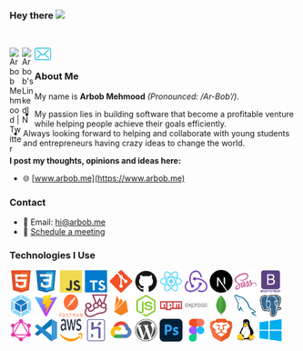 ### Hey there <img src="https://media.giphy.com/media/hvRJCLFzcasrR4ia7z/giphy.gif" width="25px">

<br />
<p>
<a href="https://twitter.com/arbobm">
  <img align="left" alt="Arbob Mehmood | Twitter" width="22px" src="https://raw.githubusercontent.com/peterthehan/peterthehan/master/assets/twitter.svg" />
</a>
<a href="https://www.linkedin.com/in/arbob/">
  <img align="left" alt="Arbob's LinkedIN" width="22px" src="https://raw.githubusercontent.com/peterthehan/peterthehan/master/assets/linkedin.svg" />
</a>
<a href="mailto:hi@arbob.me">
  <img align="left" alt="Arbob's Email" height="22px" src="./assets/email.svg" />
</a>
</p>

<br />

### About Me

My name is **Arbob Mehmood** _(Pronounced: /Ar-Bob’/)_.

- My passion lies in building software that become a profitable venture while helping people achieve their goals efficiently.
- Always looking forward to helping and collaborate with young students and entrepreneurs having crazy ideas to change the world.

**I post my thoughts, opinions and ideas here:**
- 🌐 [www.arbob.me](https://www.arbob.me)

### Contact

- 📧 Email: [hi@arbob.me](mailto:hi@arbob.me)
- 🤝 [Schedule a meeting](calendly.com/arbob)

### Technologies I Use

<p>
<img src="https://raw.githubusercontent.com/devicons/devicon/9f4f5cdb393299a81125eb5127929ea7bfe42889/icons/html5/html5-original.svg" alt="html5" width="40" height="40"/>
<img src="https://raw.githubusercontent.com/devicons/devicon/9f4f5cdb393299a81125eb5127929ea7bfe42889/icons/css3/css3-original.svg" alt="css3" width="40" height="40"/>
<img src="https://raw.githubusercontent.com/devicons/devicon/9f4f5cdb393299a81125eb5127929ea7bfe42889/icons/javascript/javascript-original.svg" alt="javascript" width="40" height="40"/>
<img src="https://raw.githubusercontent.com/devicons/devicon/9f4f5cdb393299a81125eb5127929ea7bfe42889/icons/typescript/typescript-original.svg" alt="typescript" width="40" height="40"/>
<img src="https://raw.githubusercontent.com/devicons/devicon/9f4f5cdb393299a81125eb5127929ea7bfe42889/icons/git/git-original.svg" alt="git" width="40" height="40"/>
<img src="https://raw.githubusercontent.com/devicons/devicon/9f4f5cdb393299a81125eb5127929ea7bfe42889/icons/github/github-original.svg" alt="github" width="40" height="40"/>
<img src="https://raw.githubusercontent.com/devicons/devicon/9f4f5cdb393299a81125eb5127929ea7bfe42889/icons/react/react-original.svg" alt="react" width="40" height="40"/>
<img src="https://raw.githubusercontent.com/devicons/devicon/9f4f5cdb393299a81125eb5127929ea7bfe42889/icons/redux/redux-original.svg" alt="redux" width="40" height="40"/>
<img src="https://raw.githubusercontent.com/devicons/devicon/9f4f5cdb393299a81125eb5127929ea7bfe42889/icons/nextjs/nextjs-original.svg" alt="next" width="40" height="40"/>
<img src="https://raw.githubusercontent.com/devicons/devicon/9f4f5cdb393299a81125eb5127929ea7bfe42889/icons/sass/sass-original.svg" alt="sass" width="40" height="40"/>
<img src="https://raw.githubusercontent.com/devicons/devicon/9f4f5cdb393299a81125eb5127929ea7bfe42889/icons/bootstrap/bootstrap-plain-wordmark.svg" alt="bootstrap" width="40" height="40"/>
<img src="https://raw.githubusercontent.com/devicons/devicon/9f4f5cdb393299a81125eb5127929ea7bfe42889/icons/webpack/webpack-original.svg" alt="webpack" width="40" height="40"/>
<img src="./assets/vite.svg" alt="vite" width="40" height="40"/>
<img src="./assets/postman-logo-stacked.svg" alt="postman" width="40" height="40"/>
<img src="https://raw.githubusercontent.com/devicons/devicon/9f4f5cdb393299a81125eb5127929ea7bfe42889/icons/jest/jest-plain.svg" alt="jest" width="40" height="40"/>
<img src="https://raw.githubusercontent.com/devicons/devicon/9f4f5cdb393299a81125eb5127929ea7bfe42889/icons/firebase/firebase-plain.svg" alt="firebase" width="40" height="40"/>
<img src="https://raw.githubusercontent.com/devicons/devicon/9f4f5cdb393299a81125eb5127929ea7bfe42889/icons/nodejs/nodejs-original.svg" alt="node" width="40px" height="40px"/>
<img src="https://raw.githubusercontent.com/devicons/devicon/9f4f5cdb393299a81125eb5127929ea7bfe42889/icons/npm/npm-original-wordmark.svg" alt="npm" width="40" height="40"/>
<img src="https://raw.githubusercontent.com/devicons/devicon/9f4f5cdb393299a81125eb5127929ea7bfe42889/icons/express/express-original-wordmark.svg" alt="express" height="40"/>
<img src="https://raw.githubusercontent.com/devicons/devicon/9f4f5cdb393299a81125eb5127929ea7bfe42889/icons/mongodb/mongodb-original.svg" alt="mongodb" width="40" height="40"/>
<img src="https://raw.githubusercontent.com/devicons/devicon/9f4f5cdb393299a81125eb5127929ea7bfe42889/icons/mysql/mysql-original.svg" alt="sql" width="40" height="40"/>
<img src="https://raw.githubusercontent.com/devicons/devicon/9f4f5cdb393299a81125eb5127929ea7bfe42889/icons/postgresql/postgresql-original.svg" alt="postgresql" width="40" height="40"/>
<img src="https://raw.githubusercontent.com/devicons/devicon/9f4f5cdb393299a81125eb5127929ea7bfe42889/icons/graphql/graphql-plain.svg" alt="graphql" width="40" height="40"/>
<img src="https://raw.githubusercontent.com/devicons/devicon/9f4f5cdb393299a81125eb5127929ea7bfe42889/icons/vscode/vscode-original.svg" alt="vscode" width="40" height="40"/>
<img src="./assets/Amazon_Web_Services_Logo.svg" alt="aws" width="40" height="40"/>
<img src="https://raw.githubusercontent.com/devicons/devicon/9f4f5cdb393299a81125eb5127929ea7bfe42889/icons/heroku/heroku-original.svg" alt="heroku" width="40" height="40"/>
<img src="https://raw.githubusercontent.com/devicons/devicon/9f4f5cdb393299a81125eb5127929ea7bfe42889/icons/googlecloud/googlecloud-original.svg" alt="gcp" width="40" height="40"/>
<img src="https://raw.githubusercontent.com/devicons/devicon/9f4f5cdb393299a81125eb5127929ea7bfe42889/icons/wordpress/wordpress-plain.svg" alt="wordpress" width="40" height="40"/>
<img src="./assets/Adobe_Photoshop_CC_icon.svg" alt="photoshop" width="40" height="40"/>
<img src="https://raw.githubusercontent.com/devicons/devicon/9f4f5cdb393299a81125eb5127929ea7bfe42889/icons/figma/figma-original.svg" alt="figma" width="40" height="40"/>
<img src="./assets/brave-seeklogo.com.svg" alt="brave" width="40" height="40"/>
<img src="https://raw.githubusercontent.com/devicons/devicon/9f4f5cdb393299a81125eb5127929ea7bfe42889/icons/linux/linux-original.svg" alt="linux" width="40" height="40"/>
<img src="https://raw.githubusercontent.com/devicons/devicon/9f4f5cdb393299a81125eb5127929ea7bfe42889/icons/windows8/windows8-original.svg" alt="windows" width="40" height="40"/>
</p>
